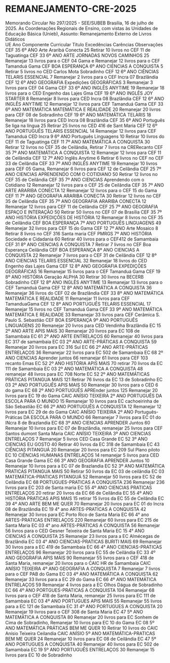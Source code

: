 # REMANEJAMENTO-CRE-2025
Memorando Circular No 297/2025 - SEE/SUBEB Brasília, 16 de julho de 2025. Às Coordenações Regionais de Ensino, com vistas às Unidades de Educação Básica (Unieb), Assunto: Remanejamento Externo de Livros Didáticos  
UE	      Ano	      Componente Curricular	      Título	          Excedências	            Carências	      Observações
CEF 35	6º ANO	Arte	   Araribá Conecta		25	Retirar 10 livros no CEF 11 de Taguatinga
CEF 33	6º ANO	ARTE	      JORNADAS NOVOS CAMINHOS	25		Remanejar 13 livros para o CEF 04 Gama e Remanejar 12 livros para o CEF Tamanduá Gama
CEF BOA ESPERANÇA	6º ANO          	CIENCIAS	A CONQUISTA		5	Retirar 5 livros no CED Carlos Mota Sobradinho
CEF 12	6º ANO	                 CIÊNCIAS	TELARIS ESSENCIAL	7		Remanejar 2 livros para o CEF Incra 07 Brazlândia
CEF 12	6º ANO	               GEOGRAFIA	Expedições GEOGRÁFICAS	3		Remanejar 3 livros para CEF 04 Gama
CEF 33	6º ANO	             INGLÊS	ANYTIME	19		Remanejar 18 livros para o CED Engenho das Lajes Gma
CEF 19	6º ANO	                  INGLÊS	JOY STARTER	8		Remanejar 8 livros para CED Incra 08 Brazlândia
CEF 12	6º ANO	              INGLÊS	ANYTIME	12		Remanejar 12 livros para CEF Tamanduá Gama
CEF 33	6º ANO	            MATEMÁTICA	MATEMÁTICA E REALIDADE	20		Remanejar 20 livros para CEF 08 de Sobradinho
CEF 19	6º ANO	      MATEMÁTICA	TELARIS	18		Remanejar 18 livros para CED Incra 08 Brazlândia
CEF 35	6º ANO	     Português	Se liga na língua		25	Retirar 25 livros no CED 416 de Sant Maria
CEF 12	6º ANO	           PORTUGUÊS	TELARIS ESSENCIAL	14		Remanejar 12 livros para CEF Tamanduá
CED Incra 9	6º ANO	    Português	Linguagens		10	Retirar 10 livros do CEF 11 de Taguatinga
CEF 11	7º ANO	          MATEMÁTICA	A CONQUISTA		30	Retirar 12 livros no CEF 35 de Ceilândia, Retirar 7 livros na CRERecanto
CEF 35	7º ANO	      MATEMÁTICA	A CONQUISTA	12		Remanejar 12 lvros para CEF 11 de Ceilândia
CEF 12	7º ANO	  Inglês	Anytime		6	Retirar 6 livros no CEF no CEF 33 de Ceilândia
CEF 33	7º ANO	  INGLÊS	ANYTIME	19		Remanejar 10 livros para CEF 05 Gama, Remanejar 6 livros para CEF 12 de Ceilândia
CEF 25	7º ANO	  CIENCIAS	APRENDENDO COM O COTIDIANO		50	Retirar 12 livros no CEF 35 de Ceilândia
CEF 35	7º ANO	  CIENCIAS	Aprendendo com o Cotidiano	12		Remanejar 12 livros para o CEF 25 de Ceilândia
CEF 35	7º ANO	  ARTE	ARARIBA CONECTA	12		Remanejar 12 livros para o CEF 15 do Gama
CEF 11	7º ANO	  GEOGRAFIA	ARARIBA CONECTA		30	Retirar 12 livros no CEF 35 de Ceilândia
CEF 35	7º ANO	  GEOGRAFIA	ARARIBA CONECTA	12		Remanejar 12 livros para CEF 11 de Ceilândia
CEF 25	7º ANO	  GEOGRAFIA	ESPAÇO E INTERAÇÃO		50	Retirar 50 livros no CEF 07 de Brasília
CEF 35	7º ANO	  HISTÓRIA	EXPEDIÇÕES DE HISTÓRIA	12		Remanejar 8 livros no CEF 35 de Ceilândia
CEF BOA ESPERANÇA	7º ANO	PORTUGUÊS	LINGUAGENS	49		Remanejar 32 livros para CEF 15 do Gama
CEF 12	7º ANO	Arte	Mosaico		8	Retirar 8 livros no CEF 316 Santa maria
CEF PMRGS	7º ANO	HISTÓRIA	Sociedade e Cidadania		60	Retirar 40 livros para o CEF412 de Samambaia
CEF 31	8º ANO	CIENCIAS	A CONQUISTA		7	Retirar 7 livros no CEF Boa Esperança Ceilândia
CEF BOA ESPERANÇA	8º ANO	CIENCIAS	A CONQUISTA	22		Remanejar 7 livros para o CEF 31 de Ceilândia
CEF 12	8º ANO	CIENCIAS	TELARIS ESSENCIAL	32		Remanejar 18 livros do CED Engenho das Lajes Gama
CEF 12	8º ANO	GEOGRAFIA	EXPEDIÇÕES GEOGRÁFICAS	16		Remanejar 15 livros para o CEF Tamanduá Gama
CEF 19	8º ANO	HISTÓRIA	Geração ALPHA		30	Retirar 30 livros na BECERB Sobradinho
CEF 12	8º ANO	INGLÊS	ANYTIME	13		Remanejar 13 livros para o CEF Tamanduá Gama
CEF 12	8º ANO	MATEMÁTICA	A CONQUISTA	36		Remanejar 36 livros do CEF 02 de Brazlândia
CEF 33	8º ANO	MATEMÁTICA	MATEMÁTICA E REALIDADE	11		Remanejar 11 livros para CEF TamanduaGama
CEF 12	8º ANO	PORTUGUÊS	TELARIS ESSENCIAL	17		Remanejar 15 livros no CEF Tamanduá Gama
CEF 33	9º ANO	MATEMÁTICA	MATEMÁTICA E REALIDADE	33		Remanejar 33 livros para CEF Cerâmica S. Paulo S. Sebastião
CEF BOA ESPERANÇA	9º ANO	PORTUGUÊS	LINGUAGENS	20		Remanejar 20 livros para CED Vendinha Brazlândia
EC 15	2º ANO	ARTE	APIS MAIS	30		Remanejar 20 livros para EC 108 de Samambaia
EC 61	2º ANO	ARTE	ENTRELAÇOS	60		Remanejar 40 livros para EC 317 de samambaia
EC 03	2º ANO	ARTE-PRÁTICAS	A CONQUISTA	59		Remanejar 20 livros para EC 316 Sul
EC 66	2º ANO	ARTE-PRÁTICAS	ENTRELAÇOS	36		Remanejar 22 livros para EC 502 de Samambaia
EC 68	2º ANO	CIENCIAS	Aprender juntos	66		remanejar 61 livros para CEF 103 recanto Emas
EC 52	2º ANO	HISTÓRIA	APIS MAIS		70	retirar 70 livros da EC 111 de Samambaia
EC 03	2º ANO	MATEMÁTICA	A CONQUISTA	48		remanejar 48 livros para EC 708 Norte
EC 52	2º ANO	MATEMÁTICAS PRÁTICAS	PITANGUA MAIS		121	Retirar 76 livros da EC 13 de Sobradinho
EC 03	2º ANO	PORTUGUÊS	APIS MAIS	50		Remanejar 30 livros para o CED 6 do gama
EC 68	2º ANO	PORTUGUÊS	APREnder juntos	125		Remanejar 20 livros para EC 19 do Gama
CAIC ANÍSIO TEIXEIRA	2º ANO	PORTUGUÊS	DA ESCOLA PARA O MUNDO	15		Remanejar 10 livros para EC cachoeirinha de São Sebastião
EC 66	2º ANO	PORTUGUÊS	A CONQUISTA	12		Remanejar 12 livros para EC 29 de do Gama
CAIC ANÍSIO TEIXEIRA	2º ANO	Português- Práticas	DA ESCOLA PARA O MUNDO	66		Remanejar 7 livros para EC 01 do INcra 8 de Brazlandia
EC 68	3º ANO	CIENCIAS	APRENDER Juntos	60		Remanejar 10 livros para EC 07 de Brazlândia, remanejar 25 livros para CEF Santos dumont Santa Maria
CAIC ANÍSIO TEIXEIRA	3º ANO	CIENCIAS	ENTRELAÇOS	7		Remanejar 5 livros CED Casa Grande
EC 52	3º ANO	CIENCIAS	EU GOSTO		40	Retirar 40 livros da EC 318 de Samambaia
EC 43		CIÊNCIAS	PITANGUÁ	20		Remanejar 20 livros para EC 209 Sul Plano piloto
EC 10		CIÊNCIAS HUMANAS	ENTRELAÇOS	14		remanejar 5 livros para CED Casa Grande Gama
EC 66	3º ANO	GEOGRAFIA	APRENDER Juntos	10		Remanejar 10 livros para a EC 07 de Brazlandia
EC 52	3º ANO	MATEMÁTICA PRATICAS	PITANGUA MAIS		50	Retirar 50 livros da EC 03 de ceilândia
EC 03		MATEMÁTICA-PRATICAS	PITANGUÁ	52		Remanejar 50 livros para EC 52 de Ceilândia
EC 68		PORTUGUES-PRATICAS	A CONQUISTA	236		Remanejar 236 livros para EC 203 de Santa maria
EC 55	4º ANO	CIENCIAS PRATICAS	ENTRELAÇOS		20	retirar 20 livros da EC 66 de Ceilândia
EC 55	4º ANO	HISTÓRIA PRATICAS	APIS MAIS		15	retirar 15 livros da EC 55 de Ceilândia
EC 39	4º ANO	ARTE	BEM ME QUER	70		Remanejar 20 livros para EC 01 do Incra 08 de Brazlândia
EC 19	4° ano	ARTES-PRATICAS	A CONQUISTA	42		Remanejar 30 livros para EC Porto Rico de Santa Maria
EC 66	4° ano	ARTES-PRATICAS	ENTRELAÇOS	220		Remanejar 60 livros para EC 215 de Santa Maria
EC 03	4° ano	ARTES-PRÁTICAS	A CONQUISTA	56		Remanejar 56 livros para o CED Gesner Teixeira de Santa Maria
EC 15	4° ANO	CIENCIAS	A CONQUISTA	25		Remanejar 23 livros para a EC Almécegas de Brazlândia
EC 03	4° ANO	CIENCIAS-PRATICAS	BURITI MAIS	69		Remanejar 30 livros para a EC 419 de Samambaia
EC 66	4° ANO	CIENCIAS-PRATICAS	ENTRELAÇOS	96		Remanejar 20 livros para EC 55 de Ceilãndia
EC 33	4º ANO	GEOGRAFIA	APIS MAIS	90		Remanejar 55 livros para o CEF 418 de Santa Maria, remanejar 20 livros para o CAIC HR de Samambaia
CAIC ANÍSIO TEIXEIRA	4º ANO	GEOGRAFIA	A CONQUISTA	7		Remanejar 7 livros para o CEF PAB do Gama
EC 03	4º ANO	MATEMÁTICA	A CONQUISTA	62		Remanejar 33 livros para a EC 29 do Gama
EC 66	4º ANO	MATEMÁTICA	ENTRELAÇOS	59		Remanejar 4 livros para a EC Olhos Dágua de Sobradinho
EC 66	4º ANO	PORTGUES-PRATICAS	A CONQUISTA	104		Remanejar 68 livros para o CEF 418 de Santa Maria, remanejar 25 livros para EC 111 de Samambaia
EC 03	4º ANO	PORTUGUES	APIS MAIS	55		Remanejar 55 livros para a EC 121 de Samambaia
EC 31	4º ANO	PORTUGUES	A CONQUISTA	20		Remanejar 19 livros para o CEF 308 de Santa Maria
EC 47	5º ANO	MATEMÁTICA	A CONQUISTA	80		Remanejar 20 livros para EC Sonhem de Cima de Sobradinho, Remanejar 10 livros para EC 10 do Gama
EC 08	5º ANO	MATEMÁTICA PRÁTICAS	BEM ME QUER		10	Retirar 10 livros do CAIC Anísio Teixeira Ceilandia
CAIC ANÍSIO	5º ANO	MATEMÁTICA-PRATICAS	BEM ME QUER	24		Remanejar 10 livros para EC 08 de Ceilândia
EC 47	5º ANO	PORTUGUES	A CONQUISTA	40		Remanejar 40 livros para EC 502 de Samambaia
EC 19	5º ANO	PORTUGUÊS	ENTRELAÇOS	30		Remanejar 15 livros para EC 10 de Sobradinho
